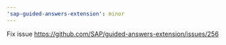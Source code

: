 ```yaml
---
'sap-guided-answers-extension': minor
---
```


Fix issue https://github.com/SAP/guided-answers-extension/issues/256
